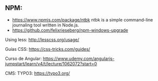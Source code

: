 ## NPM:
- https://www.npmjs.com/package/ntbk ntbk is a simple command-line journaling tool written in Node.js.
- https://github.com/felixrieseberg/npm-windows-upgrade

Using less: http://lesscss.org/usage/

Guías CSS: https://css-tricks.com/guides/

Curso de Angular: https://www.udemy.com/angularjs-jumpstart/learn/v4/t/lecture/1062072?start=0

CMS: TYPO3: https://typo3.org/

